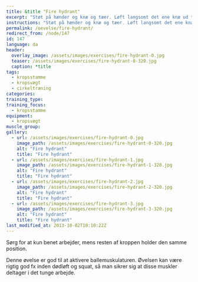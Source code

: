 ```yaml
---
title: &title "Fire hydrant"
excerpt: "Støt på hænder og knæ og tæer. Løft langsomt det ene knæ ud til siden, indtil underbenet er parallelt med jorden. Sænk det langsomt igen."
instructions: "Støt på hænder og knæ og tæer. Løft langsomt det ene knæ ud til siden, indtil underbenet er parallelt med jorden. Sænk det langsomt igen."
permalink: /oevelse/fire-hydrant/
redirect_from: /node/147
id: 147
language: da
header:
  overlay_image: /assets/images/exercises/fire-hydrant-0.jpg
  teaser: /assets/images/exercises/fire-hydrant-0-320.jpg
  caption: *title
tags:
  - kropsstamme
  - kropsvægt
  - cirkeltræning
categories:
training_type: 
training_focus: 
  - kropsstamme
equipment:
  - kropsvægt
muscle_group:
gallery:
  - url: /assets/images/exercises/fire-hydrant-0.jpg
    image_path: /assets/images/exercises/fire-hydrant-0-320.jpg
    alt: "Fire hydrant"
    title: "Fire hydrant"
  - url: /assets/images/exercises/fire-hydrant-1.jpg
    image_path: /assets/images/exercises/fire-hydrant-1-320.jpg
    alt: "Fire hydrant"
    title: "Fire hydrant"
  - url: /assets/images/exercises/fire-hydrant-2.jpg
    image_path: /assets/images/exercises/fire-hydrant-2-320.jpg
    alt: "Fire hydrant"
    title: "Fire hydrant"
  - url: /assets/images/exercises/fire-hydrant-3.jpg
    image_path: /assets/images/exercises/fire-hydrant-3-320.jpg
    alt: "Fire hydrant"
    title: "Fire hydrant"
last_modified_at: 2013-10-02T10:10:22Z
---
```


Sørg for at kun benet arbejder, mens resten af kroppen holder den samme position.

Denne øvelse er god til at aktivere ballemuskulaturen. Øvelsen kan være rigtig god fx inden dødløft og squat, så man sikrer sig at disse muskler deltager i det tunge arbejde.
